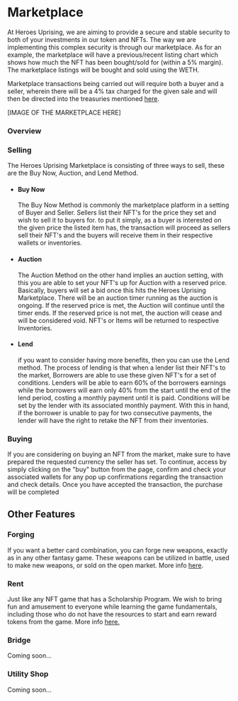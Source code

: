 # Marketplace

At Heroes Uprising, we are aiming to provide a secure and stable security to both of your investments in our token and NFTs. The way we are implementing this complex security is through our marketplace. As for an example, the marketplace will have a previous/recent listing chart which shows how much the NFT has been bought/sold for (within a 5% margin). The marketplace listings will be bought and sold using the WETH.

Marketplace transactions being carried out will require both a buyer and a seller, wherein there will be a 4% tax charged for the given sale and will then be directed into the treasuries mentioned [here](https://docs.heroesuprising.com/game-economy-tokens-sale-and-funds-information/game-economic).



\[IMAGE OF THE MARKETPLACE HERE]

### Overview

### Selling

The Heroes Uprising Marketplace is consisting of three ways to sell, these are the Buy Now, Auction, and Lend Method.

*   #### Buy Now

    The Buy Now Method is commonly the marketplace platform in a setting of Buyer and Seller. Sellers list their NFT's for the price they set and wish to sell it to buyers for. to put it simply, as a buyer is interested on the given price the listed item has, the transaction will proceed as sellers sell their NFT's and the buyers will receive them in their respective wallets or inventories.
*   #### Auction

    The Auction Method on the other hand implies an auction setting, with this you are able to set your NFT's up for Auction with a reserved price. Basically, buyers will set a bid once this hits the Heroes Uprising Marketplace. There will be an auction timer running as the auction is ongoing. If the reserved price is met, the Auction will continue until the timer ends. If the reserved price is not met, the auction will cease and will be considered void. NFT's or Items will be returned to respective Inventories.
*   #### Lend

    if you want to consider having more benefits, then you can use the Lend method. The process of lending is that when a lender list their NFT's to the market, Borrowers are able to use these given NFT's for a set of conditions. Lenders will be able to earn 60% of the borrowers earnings while the borrowers will earn only 40% from the start until the end of the lend period, costing a monthly payment until it is paid. Conditions will be set by the lender with its associated monthly payment. With this in hand, if the borrower is unable to pay for two consecutive payments, the lender will have the right to retake the NFT from their inventories.

### Buying

If you are considering on buying an NFT from the market, make sure to have prepared the requested currency the seller has set. To continue, access by simply clicking on the "buy" button from the page, confirm and check your associated wallets for any pop up confirmations regarding the transaction and check details. Once you have accepted the transaction, the purchase will be completed

## Other Features

### Forging

If you want a better card combination, you can forge new weapons, exactly as in any other fantasy game. These weapons can be utilized in battle, used to make new weapons, or sold on the open market. More info [here](https://docs.heroesuprising.com/game-features/forging).

### Rent

Just like any NFT game that has a Scholarship Program. We wish to bring fun and amusement to everyone while learning the game fundamentals, including those who do not have the resources to start and earn reward tokens from the game. More info [here.](https://docs.heroesuprising.com/game-features/scholarship-program)

### Bridge

Coming soon...

### Utility Shop

Coming soon...
